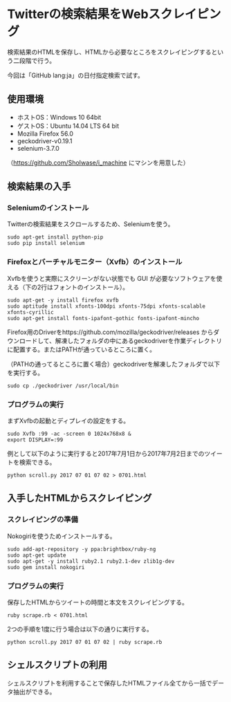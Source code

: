 # Twitterの検索結果をWebスクレイピング
検索結果のHTMLを保存し、HTMLから必要なところをスクレイピングするという二段階で行う。

今回は「GitHub lang:ja」の日付指定検索で試す。

## 使用環境
* ホストOS：Windows 10 64bit
* ゲストOS：Ubuntu 14.04 LTS 64 bit
* Mozilla Firefox 56.0
* geckodriver-v0.19.1
* selenium-3.7.0

（https://github.com/ShoIwase/i_machine にマシンを用意した）

## 検索結果の入手
### Seleniumのインストール
Twitterの検索結果をスクロールするため、Seleniumを使う。
```
sudo apt-get install python-pip
sudo pip install selenium
```

### Firefoxとバーチャルモニター（Xvfb）のインストール
Xvfbを使うと実際にスクリーンがない状態でも GUI が必要なソフトウェアを使える（下の2行はフォントのインストール）。
```
sudo apt-get -y install firefox xvfb
sudo aptitude install xfonts-100dpi xfonts-75dpi xfonts-scalable xfonts-cyrillic
sudo apt-get install fonts-ipafont-gothic fonts-ipafont-mincho
```

Firefox用のDriverをhttps://github.com/mozilla/geckodriver/releases からダウンロードして、解凍したフォルダの中にあるgeckodriverを作業ディレクトリに配置する。またはPATHが通っているところに置く。

（PATHの通ってるところに置く場合）geckodriverを解凍したフォルダで以下を実行する。

```
sudo cp ./geckodriver /usr/local/bin
```
### プログラムの実行
まずXvfbの起動とディプレイの設定をする。
```
sudo Xvfb :99 -ac -screen 0 1024x768x8 &
export DISPLAY=:99
```

例として以下のように実行すると2017年7月1日から2017年7月2日までのツイートを検索できる。
```
python scroll.py 2017 07 01 07 02 > 0701.html
```

## 入手したHTMLからスクレイピング
### スクレイピングの準備
Nokogiriを使うためインストールする。
```
sudo add-apt-repository -y ppa:brightbox/ruby-ng
sudo apt-get update
sudo apt-get -y install ruby2.1 ruby2.1-dev zlib1g-dev
sudo gem install nokogiri
```

### プログラムの実行
保存したHTMLからツイートの時間と本文をスクレイピングする。
```
ruby scrape.rb < 0701.html
```
2つの手順を1度に行う場合は以下の通りに実行する。
```
python scroll.py 2017 07 01 07 02 | ruby scrape.rb
```
## シェルスクリプトの利用
シェルスクリプトを利用することで保存したHTMLファイル全てから一括でデータ抽出ができる。
